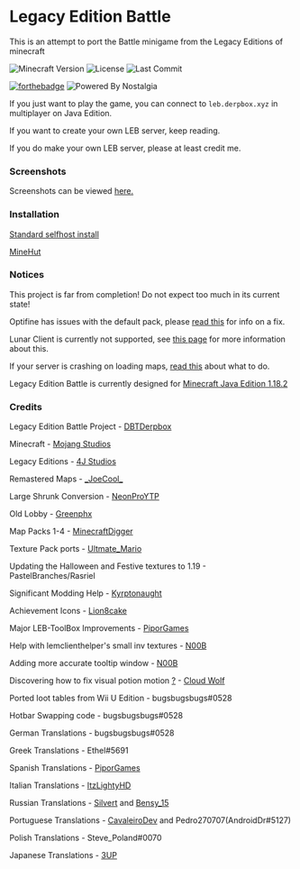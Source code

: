 # Legacy Edition Battle

This is an attempt to port the Battle minigame from the Legacy Editions of minecraft

![Minecraft Version](https://img.shields.io/badge/Minecraft-1.19.2-80ba42?style=for-the-badge) ![License](https://img.shields.io/github/license/DBTDerpbox/legacy-edition-battle?style=for-the-badge) ![Last Commit](https://img.shields.io/github/last-commit/dbtderpbox/legacy-edition-battle?style=for-the-badge)

[![forthebadge](https://forthebadge.com/images/badges/contains-tasty-spaghetti-code.svg)](https://forthebadge.com) ![Powered By Nostalgia](https://img.shields.io/badge/Powered_by-Nostalgia-e49454?style=for-the-badge)

If you just want to play the game, you can connect to `leb.derpbox.xyz` in multiplayer on Java Edition.

If you want to create your own LEB server, keep reading.

If you do make your own LEB server, please at least credit me.

### Screenshots
Screenshots can be viewed [here.](SCREENSHOTS.md)

### Installation

[Standard selfhost install](INSTALLATION.md)

[MineHut](INSTALLATION-MINEHUT.md)

### Notices

This project is far from completion! Do not expect too much in its current state!

Optifine has issues with the default pack, please [read this](https://github.com/DBTDerpbox/Legacy-Edition-Battle/issues/4) for info on a fix.

Lunar Client is currently not supported, see [this page](http://minigames.derpbox.xyz/lunar/) for more information about this.

If your server is crashing on loading maps, [read this](https://github.com/DBTDerpbox/Legacy-Edition-Battle/issues/7) about what to do.

Legacy Edition Battle is currently designed for [Minecraft Java Edition 1.18.2](https://www.minecraft.net/en-us/article/minecraft-java-edition-1-18-2)

### Credits

Legacy Edition Battle Project - [DBTDerpbox](https://github.com/DBTDerpbox)

Minecraft - [Mojang Studios](https://www.mojang.com)

Legacy Editions - [4J Studios](https://www.4jstudios.com/)

Remastered Maps - [\_JoeCool_](https://www.planetminecraft.com/member/_joecool_/)

Large Shrunk Conversion - [NeonProYTP](https://www.planetminecraft.com/member/neonproytp/)

Old Lobby - [Greenphx](https://www.youtube.com/watch?v=jS8_P9xmGKQ)

Map Packs 1-4 - [MinecraftDigger](https://www.youtube.com/c/MinecraftDigger/)

Texture Pack ports - [Ultmate_Mario](https://ultmatemario.wixsite.com/ultmatemario)

Updating the Halloween and Festive textures to 1.19 - PastelBranches/Rasriel

Significant Modding Help - [Kyrptonaught](https://github.com/kyrptonaught)

Achievement Icons - [Lion8cake](https://github.com/Lion8cake)

Major LEB-ToolBox Improvements - [PiporGames](https://github.com/PiporGames) 

Help with lemclienthelper's small inv textures - [N00B](https://github.com/S-N00B-1)

Adding more accurate tooltip window - [N00B](https://github.com/S-N00B-1)

Discovering how to fix visual potion motion [?](https://www.youtube.com/watch?v=yM7aQKAbFmY&t=373s) - [Cloud Wolf](https://www.youtube.com/cloudwolfminecraft)

Ported loot tables from Wii U Edition - bugsbugsbugs#0528

Hotbar Swapping code - bugsbugsbugs#0528

German Translations - bugsbugsbugs#0528

Greek Translations - Ethel#5691

Spanish Translations - [PiporGames](https://github.com/PiporGames)

Italian Translations - [ItzLightyHD](https://github.com/ItzLightyHD)

Russian Translations - [Silvert](https://steamcommunity.com/profiles/76561198877040901) and [Bensy_15](https://steamcommunity.com/profiles/76561198289263301/)

Portuguese Translations - [CavaleiroDev](https://twitter.com/CavaleiroDev) and Pedro270707(AndroidDr#5127)

Polish Translations - Steve_Poland#0070

Japanese Translations - [3UP](https://twitter.com/loserdog8519)
